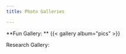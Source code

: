 ```yaml
---
title: Photo Galleries

---
```


**Fun Gallery: ** 
{{< gallery album="pics" >}}


Research Gallery: 
